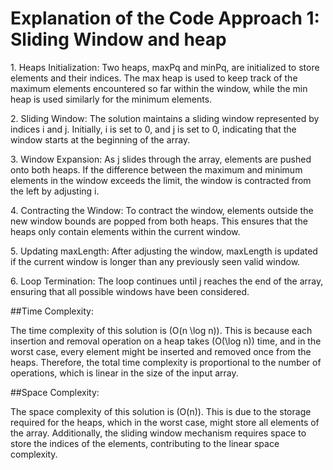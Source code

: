 # Explanation of the Code Approach 1: Sliding Window and heap

1\. Heaps Initialization: Two heaps, maxPq and minPq, are initialized to store elements and their indices. The max heap is used to keep track of the maximum elements encountered so far within the window, while the min heap is used similarly for the minimum elements.

2\. Sliding Window: The solution maintains a sliding window represented by indices i and j. Initially, i is set to 0, and j is set to 0, indicating that the window starts at the beginning of the array.

3\. Window Expansion: As j slides through the array, elements are pushed onto both heaps. If the difference between the maximum and minimum elements in the window exceeds the limit, the window is contracted from the left by adjusting i.

4\. Contracting the Window: To contract the window, elements outside the new window bounds are popped from both heaps. This ensures that the heaps only contain elements within the current window.

5\. Updating maxLength: After adjusting the window, maxLength is updated if the current window is longer than any previously seen valid window.

6\. Loop Termination: The loop continues until j reaches the end of the array, ensuring that all possible windows have been considered.

##Time Complexity:

The time complexity of this solution is (O(n \log n)). This is because each insertion and removal operation on a heap takes (O(\log n)) time, and in the worst case, every element might be inserted and removed once from the heaps. Therefore, the total time complexity is proportional to the number of operations, which is linear in the size of the input array.

##Space Complexity:

The space complexity of this solution is (O(n)). This is due to the storage required for the heaps, which in the worst case, might store all elements of the array. Additionally, the sliding window mechanism requires space to store the indices of the elements, contributing to the linear space complexity.
